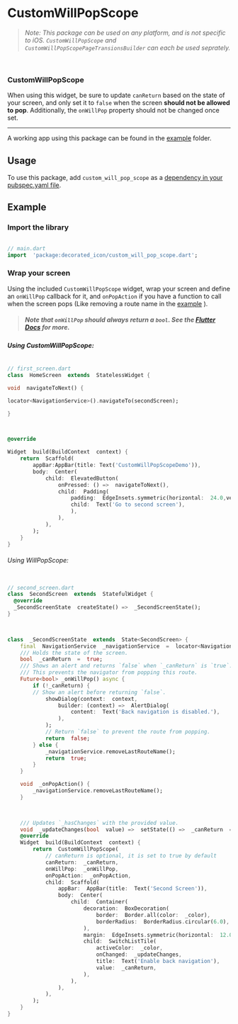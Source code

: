 
# CustomWillPopScope

  

>  _Note: This package can be used on any platform, and is not specific to iOS. `CustomWillPopScope` and `CustomWillPopScopePageTransionsBuilder` can each be used seprately._

  

<br/>

  

### CustomWillPopScope

  

When using this widget, be sure to update `canReturn` based on the state of your screen, and only set it to `false` when the screen **should not be allowed to pop**. Additionally, the `onWillPop` property should not be changed once set.

  

-------

  

A working app using this package can be found in the [example](example/lib/main.dart) folder.

  

## Usage

  

To use this package, add `custom_will_pop_scope` as a [dependency in your pubspec.yaml file](https://flutter.io/using-packages/).

  
  

## Example

### Import the library

  

``` dart

// main.dart
import  'package:decorated_icon/custom_will_pop_scope.dart';

```

### Wrap your screen

Using the included `CustomWillPopScope` widget, wrap your screen and define an `onWillPop` callback for it, and `onPopAction` if you have a function to call when the screen pops (Like removing a route name in the [example](example/lib/main.dart) ).

>  ##### Note that `onWillPop` should always return a `bool`. See the [Flutter Docs](https://api.flutter.dev/flutter/widgets/WillPopScope-class.html) for more.

  

##### Using CustomWillPopScope:
```dart

// first_screen.dart
class  HomeScreen  extends  StatelessWidget {

void  navigateToNext() {

locator<NavigationService>().navigateTo(secondScreen);

}

  

@override

Widget  build(BuildContext  context) {
	return  Scaffold(
		appBar:AppBar(title: Text('CustomWillPopScopeDemo')),
		body:  Center(
			child:  ElevatedButton(
				onPressed: () =>  navigateToNext(),	
				child:  Padding(
					padding:  EdgeInsets.symmetric(horizontal:  24.0,vertical:  12.0),
					child:  Text('Go to second screen'),
					),
				),
			),
		);
	}
}
```

  
###### Using WillPopScope:

```dart

// second_screen.dart
class  SecondScreen  extends  StatefulWidget {
  @override
  _SecondScreenState  createState() =>  _SecondScreenState();
}

  

class  _SecondScreenState  extends  State<SecondScreen> {
	final  NavigationService  _navigationService  =  locator<NavigationService>();
	/// Holds the state of the screen.
	bool  _canReturn  =  true;
	/// Shows an alert and returns `false` when `_canReturn` is `true`.
	/// This prevents the navigator from popping this route.
	Future<bool> _onWillPop() async {
		if (!_canReturn) {
		// Show an alert before returning `false`.
			showDialog(context:  context,
				builder: (context) =>  AlertDialog(
					content:  Text('Back navigation is disabled.'),
				),
			);
			// Return `false` to prevent the route from popping.
			return  false;
		} else {
			_navigationService.removeLastRouteName();
			return  true;
		}
	}

	void  _onPopAction() {
		_navigationService.removeLastRouteName();
	}

  

	/// Updates `_hasChanges` with the provided value.
	void  _updateChanges(bool  value) =>  setState(() =>  _canReturn  =  value);
	@override
	Widget  build(BuildContext  context) {
		return  CustomWillPopScope(
			// canReturn is optional, it is set to true by default
			canReturn:  _canReturn,
			onWillPop:  _onWillPop,
			onPopAction:  _onPopAction,
			child:  Scaffold(
				appBar:  AppBar(title:  Text('Second Screen')),
				body:  Center(
					child:  Container(
						decoration:  BoxDecoration(
							border:  Border.all(color:  _color),
							borderRadius:  BorderRadius.circular(6.0),
						),
						margin:  EdgeInsets.symmetric(horizontal:  12.0),
						child:  SwitchListTile(
							activeColor:  _color,
							onChanged:  _updateChanges,
							title:  Text('Enable back navigation'),
							value:  _canReturn,
						),
					),
				),
			),
		);
	}
}
```

  


